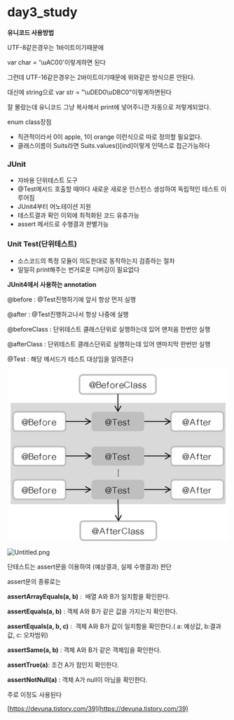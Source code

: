 # day3_study

**유니코드 사용방법**

UTF-8같은경우는 1바이트이기때문에

var char = '\uAC00'이렇게하면 된다

그런데 UTF-16같은경우는 2바이트이기때문에 위와같은 방식으론 안된다.

대신에 string으로 var str = "\uDED0\uDBC0"이렇게하면된다

잘 몰랐는데 유니코드 그냥 복사해서 print에 넣어주니깐 자동으로 저렇게되었다.

enum class장점

- 직관적이라서 0이 apple, 1이 orange 이런식으로 따로 정의할 필요없다.
- 클래스이름이 Suits라면 Suits.values()[ind]이렇게 인덱스로 접근가능하다

### **JUnit**

- 자바용 단위테스트 도구
- @Test메서드 호출할 때마다 새로운 새로운 인스턴스 생성하여 독립적인 테스트 이루어짐
- JUnit4부터 어노테이션 지원
- 테스트결과 확인 이외에 최적화된 코드 유츄가능
- assert 메서드로 수행결과 판별가능

### **Unit Test(단위테스트)**

- 소스코드의 특정 모듈이 의도한대로 동작하는지 검증하는 절차
- 일일히 print해주는 번거로운 디버깅이 필요없다

**JUnit4에서 사용하는 annotation**

@before : @Test진행하기에 앞서 항상 먼저 실행

@after : @Test진행하고나서 항상 나중에 실행

@beforeClass : 단위테스트 클래스단위로 실행하는데 있어 맨처음 한번만 실행

@afterClass : 단위테스트 클래스단위로 실행하는데 있어 맨마지막 한번만 실행

@Test : 해당 메서드가 테스트 대상임을 알려준다

![Untitled](./day3_study/Untitled.png)

![Untitled.png](day3_study%200986e610fb034cd79da1e3ec799f5398/Untitled.png)

단테스트는 assert문을 이용하여 (예상결과, 실제 수행결과) 판단

assert문의 종류로는 

**assertArrayEquals(a, b)** :  배열 A와 B가 일치함을 확인한다.

**assertEquals(a, b)** : 객체 A와 B가 같은 값을 가지는지 확인한다.

**assertEquals(a, b, c)** :  객체 A와 B가 값이 일치함을 확인한다.( a: 예상값, b:결과값, c: 오차범위)

**assertSame(a, b)** : 객체 A와 B가 같은 객체임을 확인한다.

**assertTrue(a)**: 조건 A가 참인지 확인한다.

**assertNotNull(a)** : 객채 A가 null이 아님을 확인한다.

주로 이정도 사용된다

[https://devuna.tistory.com/39](https://devuna.tistory.com/39)